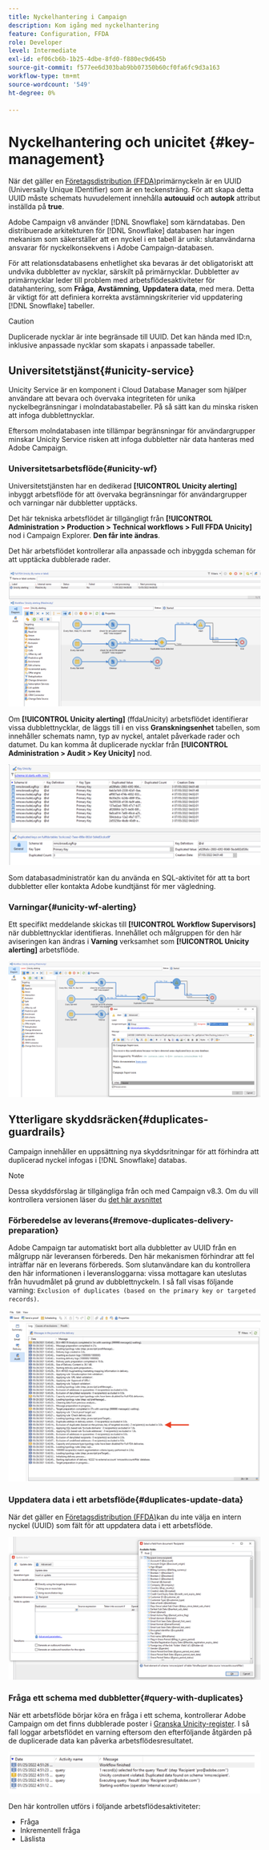 ```yaml
---
title: Nyckelhantering i Campaign
description: Kom igång med nyckelhantering
feature: Configuration, FFDA
role: Developer
level: Intermediate
exl-id: ef06cb6b-1b25-4dbe-8fd0-f880ec9d645b
source-git-commit: f577ee6d303bab9bb07350b60cf0fa6fc9d3a163
workflow-type: tm+mt
source-wordcount: '549'
ht-degree: 0%

---
```


# Nyckelhantering och unicitet {#key-management}

När det gäller en [Företagsdistribution (FFDA)](enterprise-deployment.md)primärnyckeln är en UUID (Universally Unique IDentifier) som är en teckensträng. För att skapa detta UUID måste schemats huvudelement innehålla **autouuid** och **autopk** attribut inställda på **true**.

Adobe Campaign v8 använder [!DNL Snowflake] som kärndatabas. Den distribuerade arkitekturen för [!DNL Snowflake] databasen har ingen mekanism som säkerställer att en nyckel i en tabell är unik: slutanvändarna ansvarar för nyckelkonsekvens i Adobe Campaign-databasen.

För att relationsdatabasens enhetlighet ska bevaras är det obligatoriskt att undvika dubbletter av nycklar, särskilt på primärnycklar. Dubbletter av primärnycklar leder till problem med arbetsflödesaktiviteter för datahantering, som **Fråga**, **Avstämning**, **Uppdatera data**, med mera. Detta är viktigt för att definiera korrekta avstämningskriterier vid uppdatering [!DNL Snowflake] tabeller.


>[!CAUTION]
>
>Duplicerade nycklar är inte begränsade till UUID. Det kan hända med ID:n, inklusive anpassade nycklar som skapats i anpassade tabeller.


## Universitetstjänst{#unicity-service}

Unicity Service är en komponent i Cloud Database Manager som hjälper användare att bevara och övervaka integriteten för unika nyckelbegränsningar i molndatabastabeller. På så sätt kan du minska risken att infoga dubblettnycklar.

Eftersom molndatabasen inte tillämpar begränsningar för användargrupper minskar Unicity Service risken att infoga dubbletter när data hanteras med Adobe Campaign.

### Universitetsarbetsflöde{#unicity-wf}

Universitetstjänsten har en dedikerad **[!UICONTROL Unicity alerting]** inbyggt arbetsflöde för att övervaka begränsningar för användargrupper och varningar när dubbletter upptäcks.

Det här tekniska arbetsflödet är tillgängligt från **[!UICONTROL Administration > Production > Technical workflows > Full FFDA Unicity]** nod i Campaign Explorer. **Den får inte ändras**.

Det här arbetsflödet kontrollerar alla anpassade och inbyggda scheman för att upptäcka dubblerade rader.

![](assets/unicity-alerting-wf.png)

Om **[!UICONTROL Unicity alerting]** (ffdaUnicity) arbetsflödet identifierar vissa dubblettnycklar, de läggs till i en viss **Granskningsenhet** tabellen, som innehåller schemats namn, typ av nyckel, antalet påverkade rader och datumet. Du kan komma åt duplicerade nycklar från **[!UICONTROL Administration > Audit > Key Unicity]** nod.

![](assets/unicity-table.png)

Som databasadministratör kan du använda en SQL-aktivitet för att ta bort dubbletter eller kontakta Adobe kundtjänst för mer vägledning.

### Varningar{#unicity-wf-alerting}

Ett specifikt meddelande skickas till **[!UICONTROL Workflow Supervisors]** när dubblettnycklar identifieras. Innehållet och målgruppen för den här aviseringen kan ändras i **Varning** verksamhet som **[!UICONTROL Unicity alerting]** arbetsflöde.

![](assets/wf-alert-activity.png)


## Ytterligare skyddsräcken{#duplicates-guardrails}

Campaign innehåller en uppsättning nya skyddsritningar för att förhindra att duplicerad nyckel infogas i [!DNL Snowflake] databas.

>[!NOTE]
>
>Dessa skyddsförslag är tillgängliga från och med Campaign v8.3. Om du vill kontrollera versionen läser du [det här avsnittet](../start/compatibility-matrix.md#how-to-check-your-campaign-version-and-buildversion)

### Förberedelse av leverans{#remove-duplicates-delivery-preparation}

Adobe Campaign tar automatiskt bort alla dubbletter av UUID från en målgrupp när leveransen förbereds. Den här mekanismen förhindrar att fel inträffar när en leverans förbereds. Som slutanvändare kan du kontrollera den här informationen i leveransloggarna: vissa mottagare kan uteslutas från huvudmålet på grund av dubblettnyckeln. I så fall visas följande varning: `Exclusion of duplicates (based on the primary key or targeted records)`.

![](assets/exclusion-duplicates-log.png)

### Uppdatera data i ett arbetsflöde{#duplicates-update-data}

När det gäller en [Företagsdistribution (FFDA)](enterprise-deployment.md)kan du inte välja en intern nyckel (UUID) som fält för att uppdatera data i ett arbetsflöde.

![](assets/update-data-no-internal-key.png)

### Fråga ett schema med dubbletter{#query-with-duplicates}

När ett arbetsflöde börjar köra en fråga i ett schema, kontrollerar Adobe Campaign om det finns dubblerade poster i [Granska Unicity-register](#unicity-wf). I så fall loggar arbetsflödet en varning eftersom den efterföljande åtgärden på de duplicerade data kan påverka arbetsflödesresultatet.

![](assets/query-with-duplicates.png)

Den här kontrollen utförs i följande arbetsflödesaktiviteter:

* Fråga
* Inkrementell fråga
* Läslista